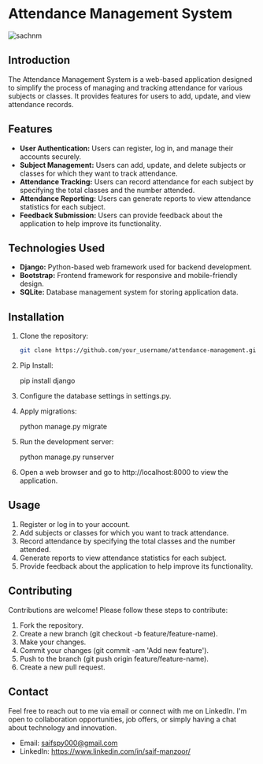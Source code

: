 # Attendance Management System

![sachnm](https://github.com/saiff-19/Sachnm-Manager/assets/126145927/3b8f9554-e8ad-4cde-bbc0-bd2b1f6604ca)



## Introduction

The Attendance Management System is a web-based application designed to simplify the process of managing and tracking attendance for various subjects or classes. It provides features for users to add, update, and view attendance records.

## Features

- **User Authentication:** Users can register, log in, and manage their accounts securely.
- **Subject Management:** Users can add, update, and delete subjects or classes for which they want to track attendance.
- **Attendance Tracking:** Users can record attendance for each subject by specifying the total classes and the number attended.
- **Attendance Reporting:** Users can generate reports to view attendance statistics for each subject.
- **Feedback Submission:** Users can provide feedback about the application to help improve its functionality.

## Technologies Used

- **Django:** Python-based web framework used for backend development.
- **Bootstrap:** Frontend framework for responsive and mobile-friendly design.
- **SQLite:** Database management system for storing application data.

## Installation

1. Clone the repository:

   ```bash
   git clone https://github.com/your_username/attendance-management.git
2. Pip Install:
   
   pip install django
3. Configure the database settings in settings.py.
4. Apply migrations:
   
   python manage.py migrate
5. Run the development server:
   
   python manage.py runserver
6. Open a web browser and go to http://localhost:8000 to view the application.

## Usage

1. Register or log in to your account.
2. Add subjects or classes for which you want to track attendance.
3. Record attendance by specifying the total classes and the number attended.
4. Generate reports to view attendance statistics for each subject.
5. Provide feedback about the application to help improve its functionality.

## Contributing

Contributions are welcome! Please follow these steps to contribute:

1. Fork the repository.
2. Create a new branch (git checkout -b feature/feature-name).
3. Make your changes.
4. Commit your changes (git commit -am 'Add new feature').
5. Push to the branch (git push origin feature/feature-name).
6. Create a new pull request.

## Contact

Feel free to reach out to me via email or connect with me on LinkedIn. I'm open to collaboration opportunities, job offers, or simply having a chat about technology and innovation.

- Email: saifspy000@gmail.com
- LinkedIn: https://www.linkedin.com/in/saif-manzoor/
